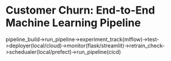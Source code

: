 
# Customer Churn: End-to-End Machine Learning Pipeline


pipeline_build->run_pipeline->experiment_track(mlflow)->test->deployer(local/cloud)->monitor(flask/streamlit)->retrain_check->schedualer(local/prefect)->run_pipeline(cicd)
